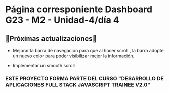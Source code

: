 # Página corresponiente Dashboard G23 - M2 - Unidad-4/día 4

## 🌸Próximas actualizaciones🌸

- Mejorar la barra de navegación para que al hacer scroll , la barra adopte un nuevo color para poder visibilizar mejor la información.

- Implementar un smooth scroll



### ESTE PROYECTO FORMA PARTE DEL CURSO "DESARROLLO DE APLICACIONES FULL STACK JAVASCRIPT TRAINEE V2.0"